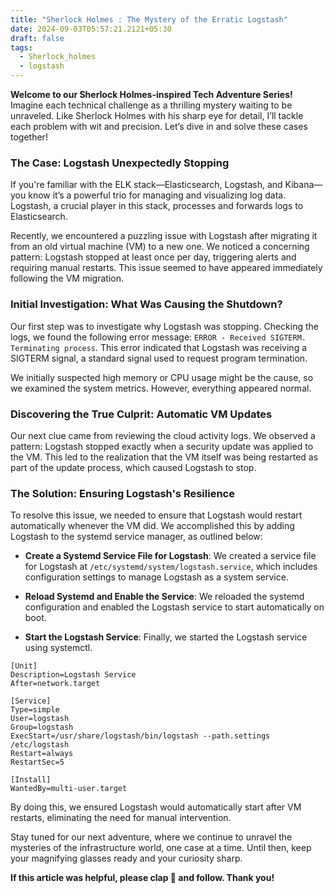 ```yaml
---
title: "Sherlock Holmes : The Mystery of the Erratic Logstash"
date: 2024-09-03T05:57:21.2121+05:30
draft: false
tags:
  - Sherlock_holmes
  - logstash
---
```

**Welcome to our Sherlock Holmes-inspired Tech Adventure Series!**  
Imagine each technical challenge as a thrilling mystery waiting to be unraveled. Like Sherlock Holmes with his sharp eye for detail, I’ll tackle each problem with wit and precision. Let’s dive in and solve these cases together!

### The Case: Logstash Unexpectedly Stopping

If you're familiar with the ELK stack—Elasticsearch, Logstash, and Kibana—you know it’s a powerful trio for managing and visualizing log data. Logstash, a crucial player in this stack, processes and forwards logs to Elasticsearch.

Recently, we encountered a puzzling issue with Logstash after migrating it from an old virtual machine (VM) to a new one. We noticed a concerning pattern: Logstash stopped at least once per day, triggering alerts and requiring manual restarts. This issue seemed to have appeared immediately following the VM migration.

### Initial Investigation: What Was Causing the Shutdown?

Our first step was to investigate why Logstash was stopping. Checking the logs, we found the following error message: `ERROR - Received SIGTERM. Terminating process`. This error indicated that Logstash was receiving a SIGTERM signal, a standard signal used to request program termination.

We initially suspected high memory or CPU usage might be the cause, so we examined the system metrics. However, everything appeared normal.

### Discovering the True Culprit: Automatic VM Updates

Our next clue came from reviewing the cloud activity logs. We observed a pattern: Logstash stopped exactly when a security update was applied to the VM. This led to the realization that the VM itself was being restarted as part of the update process, which caused Logstash to stop.

### The Solution: Ensuring Logstash's Resilience

To resolve this issue, we needed to ensure that Logstash would restart automatically whenever the VM did. We accomplished this by adding Logstash to the systemd service manager, as outlined below:

- **Create a Systemd Service File for Logstash**: We created a service file for Logstash at `/etc/systemd/system/logstash.service`, which includes configuration settings to manage Logstash as a system service.
    
- **Reload Systemd and Enable the Service**: We reloaded the systemd configuration and enabled the Logstash service to start automatically on boot.
    
- **Start the Logstash Service**: Finally, we started the Logstash service using systemctl.
    

```
[Unit]  
Description=Logstash Service  
After=network.target  

[Service]  
Type=simple  
User=logstash  
Group=logstash  
ExecStart=/usr/share/logstash/bin/logstash --path.settings /etc/logstash  
Restart=always  
RestartSec=5  

[Install]  
WantedBy=multi-user.target
```

By doing this, we ensured Logstash would automatically start after VM restarts, eliminating the need for manual intervention.

Stay tuned for our next adventure, where we continue to unravel the mysteries of the infrastructure world, one case at a time. Until then, keep your magnifying glasses ready and your curiosity sharp.

**If this article was helpful, please clap 👏 and follow. Thank you!**